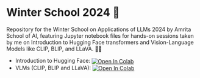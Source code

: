 # Winter School 2024 🤖

Repository for the Winter School on Applications of LLMs 2024 by Amrita School of AI, featuring Jupyter notebook files for hands-on sessions taken by me on Introduction to Hugging Face transformers and Vision-Language Models like CLIP, BLIP, and LLaVA. 🤖✨

- Introduction to Hugging Face: <a target="_blank" href="https://colab.research.google.com/github/amri-tah/Winter-School-24/blob/main/intro_to_HF.ipynb">
  <img src="https://colab.research.google.com/assets/colab-badge.svg" alt="Open In Colab" align="center" /></a>
- VLMs (CLIP, BLIP and LLaVA): <a target="_blank" href="https://colab.research.google.com/github/amri-tah/Winter-School-24/blob/main/CLIP_BLIP_Llava.ipynb">
  <img src="https://colab.research.google.com/assets/colab-badge.svg" alt="Open In Colab" align="center" /></a>
